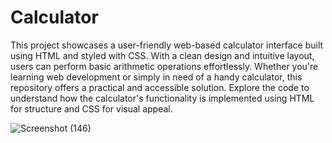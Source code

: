 # Calculator
This project showcases a user-friendly web-based calculator interface built using HTML and styled with CSS. With a clean design and intuitive layout, users can perform basic arithmetic operations effortlessly. Whether you're learning web development or simply in need of a handy calculator, this repository offers a practical and accessible solution. Explore the code to understand how the calculator's functionality is implemented using HTML for structure and CSS for visual appeal.

![Screenshot (146)](https://github.com/javier-rivera8/Calculator/assets/112108705/a5c62942-fd9f-410c-815d-7ca1ea8c4b2d)
